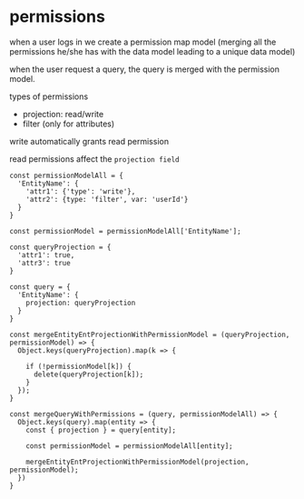 # permissions

when a user logs in we create a permission map model (merging all the permissions he/she has with the data model leading to a unique data model)

when the user request a query, the query is merged with the permission model.

types of permissions
- projection: read/write
- filter (only for attributes)

write automatically grants read permission

read permissions affect the `projection field`

```
const permissionModelAll = {
  'EntityName': {
    'attr1': {'type': 'write'},
    'attr2': {type: 'filter', var: 'userId'}
  }
}

const permissionModel = permissionModelAll['EntityName'];

const queryProjection = {
  'attr1': true,
  'attr3': true
}

const query = {
  'EntityName': {
    projection: queryProjection
  }
}

const mergeEntityEntProjectionWithPermissionModel = (queryProjection, permissionModel) => {
  Object.keys(queryProjection).map(k => {

    if (!permissionModel[k]) {
      delete(queryProjection[k]);
    }
  });
}

const mergeQueryWithPermissions = (query, permissionModelAll) => {
  Object.keys(query).map(entity => {
    const { projection } = query[entity];

    const permissionModel = permissionModelAll[entity];

    mergeEntityEntProjectionWithPermissionModel(projection, permissionModel);
  })
}
```
